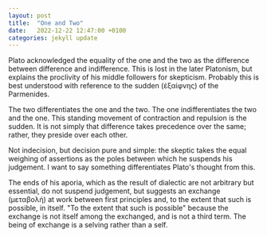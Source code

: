 ```yaml
---
layout: post
title:  "One and Two"
date:   2022-12-22 12:47:00 +0100
categories: jekyll update
---
```


Plato acknowledged the equality of the one and the two as the difference between difference and indifference. This is lost in the later Platonism, but explains the proclivity of his middle followers for skepticism. Probably this is best understood with reference to the sudden (ἐξαίφνης) of the Parmenides. 

The two differentiates the one and the two. The one indifferentiates the two and the one. This standing movement of contraction and repulsion is the sudden. It is not simply that difference takes precedence over the same; rather, they preside over each other.

Not indecision, but decision pure and simple: the skeptic takes the equal weighing of assertions as the poles between which he suspends his judgement. I want to say something differentiates Plato's thought from this.

The ends of his aporia, which as the result of dialectic are not arbitrary but essential, do not suspend judgement, but suggests an exchange (μεταβολή) at work between first principles and, to the extent that such is possible, in itself. "To the extent that such is possible" because the exchange is not itself among the exchanged, and is not a third term. The being of exchange is a selving rather than a self. 







